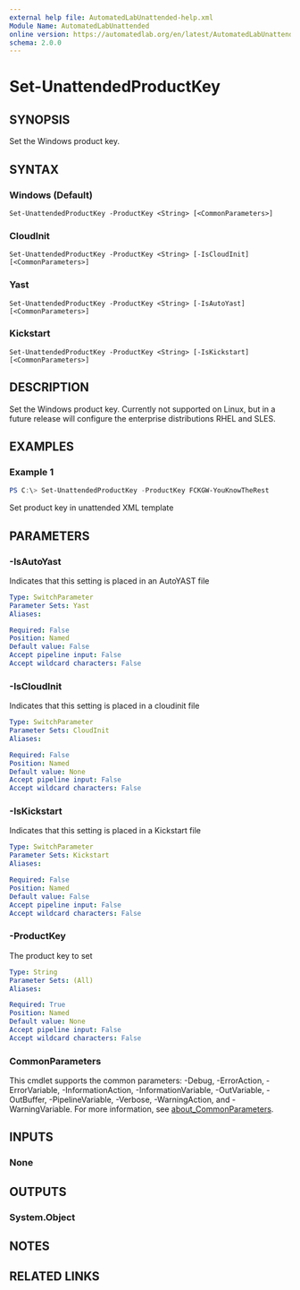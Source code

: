 ```yaml
---
external help file: AutomatedLabUnattended-help.xml
Module Name: AutomatedLabUnattended
online version: https://automatedlab.org/en/latest/AutomatedLabUnattended/en-us/Set-UnattendedProductKey
schema: 2.0.0
---
```


# Set-UnattendedProductKey

## SYNOPSIS
Set the Windows product key.

## SYNTAX

### Windows (Default)
```
Set-UnattendedProductKey -ProductKey <String> [<CommonParameters>]
```

### CloudInit
```
Set-UnattendedProductKey -ProductKey <String> [-IsCloudInit] [<CommonParameters>]
```

### Yast
```
Set-UnattendedProductKey -ProductKey <String> [-IsAutoYast] [<CommonParameters>]
```

### Kickstart
```
Set-UnattendedProductKey -ProductKey <String> [-IsKickstart] [<CommonParameters>]
```

## DESCRIPTION
Set the Windows product key.
Currently not supported on Linux, but in a future release will configure the enterprise distributions RHEL and SLES.

## EXAMPLES

### Example 1
```powershell
PS C:\> Set-UnattendedProductKey -ProductKey FCKGW-YouKnowTheRest
```

Set product key in unattended XML template

## PARAMETERS

### -IsAutoYast
Indicates that this setting is placed in an AutoYAST file

```yaml
Type: SwitchParameter
Parameter Sets: Yast
Aliases:

Required: False
Position: Named
Default value: False
Accept pipeline input: False
Accept wildcard characters: False
```

### -IsCloudInit
Indicates that this setting is placed in a cloudinit file

```yaml
Type: SwitchParameter
Parameter Sets: CloudInit
Aliases:

Required: False
Position: Named
Default value: None
Accept pipeline input: False
Accept wildcard characters: False
```

### -IsKickstart
Indicates that this setting is placed in a Kickstart file

```yaml
Type: SwitchParameter
Parameter Sets: Kickstart
Aliases:

Required: False
Position: Named
Default value: False
Accept pipeline input: False
Accept wildcard characters: False
```

### -ProductKey
The product key to set

```yaml
Type: String
Parameter Sets: (All)
Aliases:

Required: True
Position: Named
Default value: None
Accept pipeline input: False
Accept wildcard characters: False
```

### CommonParameters
This cmdlet supports the common parameters: -Debug, -ErrorAction, -ErrorVariable, -InformationAction, -InformationVariable, -OutVariable, -OutBuffer, -PipelineVariable, -Verbose, -WarningAction, and -WarningVariable. For more information, see [about_CommonParameters](http://go.microsoft.com/fwlink/?LinkID=113216).

## INPUTS

### None
## OUTPUTS

### System.Object
## NOTES

## RELATED LINKS


